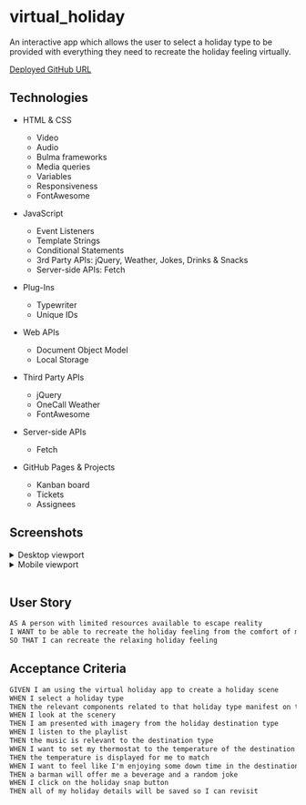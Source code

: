 # virtual_holiday

An interactive app which allows the user to select a holiday type to be provided with everything they need to recreate the holiday feeling virtually.

[Deployed GitHub URL](...)

## Technologies

- HTML & CSS

  - Video
  - Audio
  - Bulma frameworks
  - Media queries
  - Variables
  - Responsiveness
  - FontAwesome

- JavaScript

  - Event Listeners
  - Template Strings
  - Conditional Statements
  - 3rd Party APIs: jQuery, Weather, Jokes, Drinks & Snacks
  - Server-side APIs: Fetch

- Plug-Ins

  - Typewriter
  - Unique IDs

- Web APIs

  - Document Object Model
  - Local Storage

- Third Party APIs

  - jQuery
  - OneCall Weather
  - FontAwesome

- Server-side APIs

  - Fetch

- GitHub Pages & Projects
  - Kanban board
  - Tickets
  - Assignees

## Screenshots

<details>
<summary>Desktop viewport</summary>

![desktop-viewport](...)

</details>

<details>
<summary>Mobile viewport</summary>

![mobile-viewport](...)

</details>
</br>

## User Story

```md
AS A person with limited resources available to escape reality
I WANT to be able to recreate the holiday feeling from the comfort of my own home
SO THAT I can recreate the relaxing holiday feeling
```

## Acceptance Criteria

```md
GIVEN I am using the virtual holiday app to create a holiday scene
WHEN I select a holiday type
THEN the relevant components related to that holiday type manifest on the page
WHEN I look at the scenery
THEN I am presented with imagery from the holiday destination type
WHEN I listen to the playlist
THEN the music is relevant to the destination type
WHEN I want to set my thermostat to the temperature of the destination
THEN the temperature is displayed for me to match
WHEN I want to feel like I'm enjoying some down time in the destination
THEN a barman will offer me a beverage and a random joke
WHEN I click on the holiday snap button
THEN all of my holiday details will be saved so I can revisit
```
